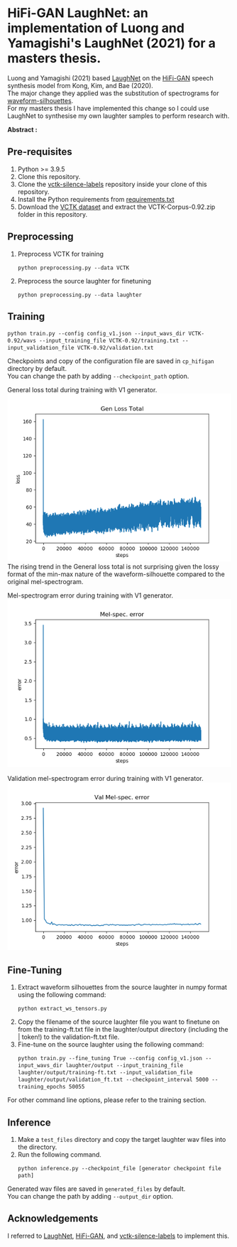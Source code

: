 # HiFi-GAN LaughNet: an implementation of Luong and Yamagishi's LaughNet (2021) for a masters thesis.

Luong and Yamagishi (2021) based [LaughNet](https://arxiv.org/abs/2110.04946) on the [HiFi-GAN](https://arxiv.org/abs/2010.05646) speech synthesis model from Kong, Kim, and Bae (2020).<br/>
The major change they applied was the substitution of spectrograms for [waveform-silhouettes](https://github.com/nii-yamagishilab/waveform-silhouette-module).<br/>
For my masters thesis I have implemented this change so I could use LaughNet to synthesise my own laughter samples to perform research with.

**Abstract :**



## Pre-requisites
1. Python >= 3.9.5
2. Clone this repository.
3. Clone the [vctk-silence-labels](https://github.com/nii-yamagishilab/vctk-silence-labels) repository inside your clone of this repository.
4. Install the Python requirements from [requirements.txt](requirements.txt)
5. Download the [VCTK dataset](https://datashare.ed.ac.uk/handle/10283/3443) and extract the VCTK-Corpus-0.92.zip folder in this repository. 

## Preprocessing
1. Preprocess VCTK for training
	```
	python preprocessing.py --data VCTK
	```
2. Preprocess the source laughter for finetuning
	```
	python preprocessing.py --data laughter
	```

## Training
```
python train.py --config config_v1.json --input_wavs_dir VCTK-0.92/wavs --input_training_file VCTK-0.92/training.txt --input_validation_file VCTK-0.92/validation.txt
```

Checkpoints and copy of the configuration file are saved in `cp_hifigan` directory by default.<br>
You can change the path by adding `--checkpoint_path` option.

General loss total during training with V1 generator.<br>
![General loss total](./GLT.png)
The rising trend in the General loss total is not surprising given the lossy format of the min-max nature of the waveform-silhouette compared to the original mel-spectrogram.

Mel-spectrogram error during training with V1 generator.<br>
![Mel-spectrogram error](./MSE.png)

Validation mel-spectrogram error during training with V1 generator.<br>
![validation Mel-spectrogram error](./VMSE.png)

## Fine-Tuning
1. Extract waveform silhouettes from the source laughter in numpy format using the following command:
    ```
    python extract_ws_tensors.py
    ```
2. Copy the filename of the source laughter file you want to finetune on from the training-ft.txt file in the laughter/output directory (including the | token!) to the validation-ft.txt file.
3. Fine-tune on the source laughter using the following command: 
    ```
    python train.py --fine_tuning True --config config_v1.json --input_wavs_dir laughter/output --input_training_file laughter/output/training-ft.txt --input_validation_file laughter/output/validation_ft.txt --checkpoint_interval 5000 --training_epochs 50055
    ```

For other command line options, please refer to the training section.

## Inference
1. Make a `test_files` directory and copy the target laughter wav files into the directory.
2. Run the following command.
    ```
    python inference.py --checkpoint_file [generator checkpoint file path]
    ```
Generated wav files are saved in `generated_files` by default.<br>
You can change the path by adding `--output_dir` option.

## Acknowledgements
I referred to [LaughNet](https://arxiv.org/abs/2110.04946), [HiFi-GAN](https://arxiv.org/abs/2010.05646),
and [vctk-silence-labels](https://github.com/nii-yamagishilab/vctk-silence-labels) to implement this.
